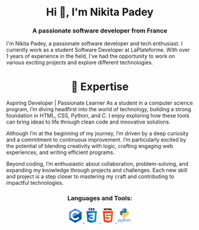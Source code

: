 <h1 align="center">Hi 👋, I'm Nikita Padey</h1>
<h3 align="center">A passionate software developer from France</h3>

<p>I'm Nikita Padey, a passionate software developer and tech enthusiast. I currently work as a student Software Developer at LaPlateforme.
With over 1 years of experience in the field, I've had the opportunity to work on various exciting projects and explore different technologies.</p>

<h1 align="center">🚀 Expertise</h1>
  
<p>Aspiring Developer | Passionate Learner
As a student in a computer science program, I’m diving headfirst into the world of technology, building a strong foundation in HTML, CSS, Python, and C. I enjoy exploring how these tools can bring ideas to life through clean code and innovative solutions.

Although I’m at the beginning of my journey, I’m driven by a deep curiosity and a commitment to continuous improvement. I’m particularly excited by the potential of blending creativity with logic, crafting engaging web experiences, and writing efficient programs.

Beyond coding, I’m enthusiastic about collaboration, problem-solving, and expanding my knowledge through projects and challenges. Each new skill and project is a step closer to mastering my craft and contributing to impactful technologies.</p>

<h3 align="center">Languages and Tools:</h3>
<p align="center"> 
  
  <a href="https://www.cprogramming.com/" target="_blank" rel="noreferrer">
  <img src="https://raw.githubusercontent.com/devicons/devicon/master/icons/c/c-original.svg" alt="c" width="40" height="40"/> </a>
  
  <a href="https://www.w3schools.com/css/" target="_blank" rel="noreferrer"> 
  <img src="https://raw.githubusercontent.com/devicons/devicon/master/icons/css3/css3-original-wordmark.svg" alt="css3" width="40" height="40"/> </a>
  
  <a href="https://www.w3.org/html/" target="_blank" rel="noreferrer">
  <img src="https://raw.githubusercontent.com/devicons/devicon/master/icons/html5/html5-original-wordmark.svg" alt="html5" width="40" height="40"/> </a> 
  
  <a href="https://www.python.org" target="_blank" rel="noreferrer">
  <img src="https://raw.githubusercontent.com/devicons/devicon/master/icons/python/python-original-wordmark.svg" alt="python" width="40" height="40"/> </a>
  </p>

